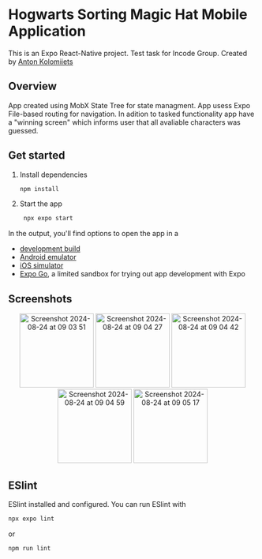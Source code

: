 # Hogwarts Sorting Magic Hat Mobile Application 

This is an Expo React-Native project. Test task for Incode Group. Created by [Anton Kolomiiets](https://www.linkedin.com/in/anton-kolomiiets-740322120/)

## Overview

App created using MobX State Tree for state managment. App usess Expo File-based routing for navigation. In adition to tasked functionality app have a "winning screen" which informs user that all avaliable characters was guessed.


## Get started

1. Install dependencies

   ```bash
   npm install
   ```

2. Start the app

   ```bash
    npx expo start
   ```

In the output, you'll find options to open the app in a

- [development build](https://docs.expo.dev/develop/development-builds/introduction/)
- [Android emulator](https://docs.expo.dev/workflow/android-studio-emulator/)
- [iOS simulator](https://docs.expo.dev/workflow/ios-simulator/)
- [Expo Go](https://expo.dev/go), a limited sandbox for trying out app development with Expo

## Screenshots

<p align="center">
 <img  alt="Screenshot 2024-08-24 at 09 03 51" src="https://github.com/user-attachments/assets/49675d7d-748a-4992-8e51-ab49a26ce7b4" width="150">
 <img alt="Screenshot 2024-08-24 at 09 04 27" src="https://github.com/user-attachments/assets/0e98bb8c-49bd-40c0-a6a0-783e6683cc1a" width="150">
 <img  alt="Screenshot 2024-08-24 at 09 04 42" src="https://github.com/user-attachments/assets/5d2fff6e-9d32-415f-a368-dcac0f855e82" width="150">
 <img alt="Screenshot 2024-08-24 at 09 04 59" src="https://github.com/user-attachments/assets/54bf8b78-a70d-4c9a-8d6e-37984f9ebf56" width="150">
 <img alt="Screenshot 2024-08-24 at 09 05 17" src="https://github.com/user-attachments/assets/310121cb-f9ec-467d-ba1f-fa9421ae73df" width="150">
</p>

## ESlint

ESlint installed and configured. You can run ESlint with

```bash
npx expo lint
```

or 

```bash
npm run lint 
```
